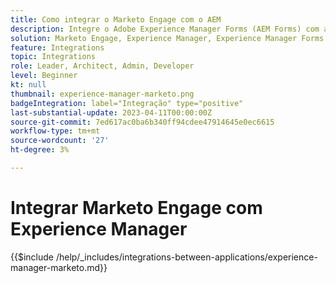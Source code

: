 ```yaml
---
title: Como integrar o Marketo Engage com o AEM
description: Integre o Adobe Experience Manager Forms (AEM Forms) com a geração de leads dinamizada pelo Marketo Engage.
solution: Marketo Engage, Experience Manager, Experience Manager Forms
feature: Integrations
topic: Integrations
role: Leader, Architect, Admin, Developer
level: Beginner
kt: null
thumbnail: experience-manager-marketo.png
badgeIntegration: label="Integração" type="positive"
last-substantial-update: 2023-04-11T00:00:00Z
source-git-commit: 7ed617ac0ba6b340ff94cdee47914645e0ec6615
workflow-type: tm+mt
source-wordcount: '27'
ht-degree: 3%

---
```



# Integrar Marketo Engage com Experience Manager

{{$include /help/_includes/integrations-between-applications/experience-manager-marketo.md}}
